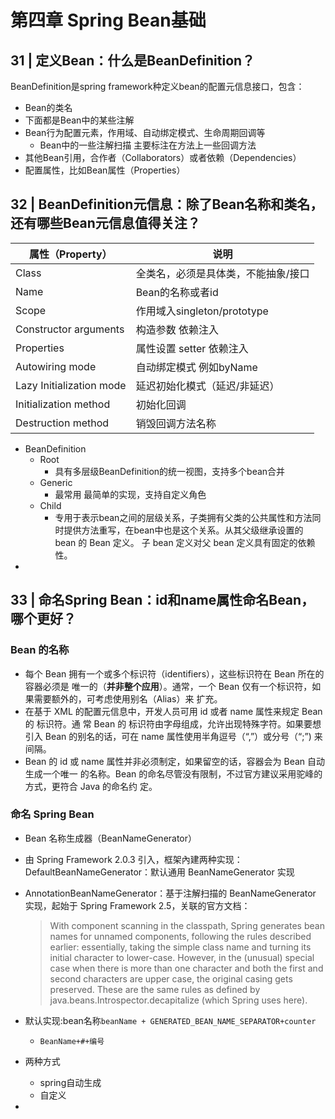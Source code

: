# 第四章 Spring Bean基础

## 31 | 定义Bean：什么是BeanDefinition？

BeanDefinition是spring framework种定义bean的配置元信息接口，包含：

- Bean的类名
- 下面都是Bean中的某些注解
- Bean行为配置元素，作用域、自动绑定模式、生命周期回调等
  - Bean中的一些注解扫描 主要标注在方法上一些回调方法
- 其他Bean引用，合作者（Collaborators）或者依赖（Dependencies）
- 配置属性，比如Bean属性（Properties）

## 32 | BeanDefinition元信息：除了Bean名称和类名，还有哪些Bean元信息值得关注？

| 属性（Property）         | 说明                                |
| ------------------------ | ----------------------------------- |
| Class                    | 全类名，必须是具体类，不能抽象/接口 |
| Name                     | Bean的名称或者id                    |
| Scope                    | 作用域入singleton/prototype         |
| Constructor arguments    | 构造参数 依赖注入                   |
| Properties               | 属性设置 setter 依赖注入            |
| Autowiring mode          | 自动绑定模式 例如byName             |
| Lazy Initialization mode | 延迟初始化模式（延迟/非延迟）       |
| Initialization method    | 初始化回调                          |
| Destruction method       | 销毁回调方法名称                    |



- BeanDefinition
  - Root
    - 具有多层级BeanDefinition的统一视图，支持多个bean合并
  - Generic
    - 最常用 最简单的实现，支持自定义角色
  - Child
    - 专用于表示bean之间的层级关系，子类拥有父类的公共属性和方法同时提供方法重写，在bean中也是这个关系。从其父级继承设置的 bean 的 Bean 定义。 子 bean 定义对父 bean 定义具有固定的依赖性。
- 

## 33 | 命名Spring Bean：id和name属性命名Bean，哪个更好？

### Bean 的名称

- 每个 Bean 拥有一个或多个标识符（identifiers），这些标识符在 Bean 所在的容器必须是 唯一的（**并非整个应用**）。通常，一个 Bean 仅有一个标识符，如果需要额外的，可考虑使用别名（Alias）来 扩充。
- 在基于 XML 的配置元信息中，开发人员可用 id 或者 name 属性来规定 Bean 的 标识符。通 常 Bean 的 标识符由字母组成，允许出现特殊字符。如果要想引入 Bean 的别名的话，可在 name 属性使用半角逗号（“,”）或分号（“;”) 来间隔。
- Bean 的 id 或 name 属性并非必须制定，如果留空的话，容器会为 Bean 自动生成一个唯一 的名称。Bean 的命名尽管没有限制，不过官方建议采用驼峰的方式，更符合 Java 的命名约 定。

### 命名 Spring Bean

- Bean 名称生成器（BeanNameGenerator）

- 由 Spring Framework 2.0.3 引入，框架內建两种实现： DefaultBeanNameGenerator：默认通用 BeanNameGenerator 实现

- AnnotationBeanNameGenerator：基于注解扫描的 BeanNameGenerator 实现，起始于 Spring Framework 2.5，关联的官方文档：

  > With component scanning in the classpath, Spring generates bean names for unnamed components, following the rules described earlier: essentially, taking the simple class name and turning its initial character to lower-case. However, in the (unusual) special case when there is more than one character and both the first and second characters are upper case, the original casing gets preserved. These are the same rules as defined by java.beans.Introspector.decapitalize (which Spring uses here).

- 默认实现:bean名称`beanName + GENERATED_BEAN_NAME_SEPARATOR+counter`

  - `BeanName+#+编号`

- 两种方式

  - spring自动生成
  - 自定义

- 

